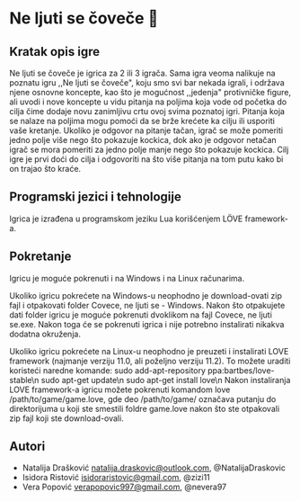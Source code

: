 # Ne ljuti se čoveče :game_die:

## Kratak opis igre

Ne ljuti se čoveče je igrica za 2 ili 3 igrača. Sama igra veoma nalikuje na poznatu igru ,,Ne ljuti se čoveče", koju smo svi bar nekada igrali, i održava njene osnovne koncepte, kao što je mogućnost ,,jedenja" protivničke figure, ali uvodi i nove koncepte u vidu pitanja na poljima koja vode od početka do cilja čime dodaje novu zanimljivu crtu ovoj svima poznatoj igri. Pitanja koja se nalaze na poljima mogu pomoći da se brže krećete ka cilju ili usporiti vaše kretanje. Ukoliko je odgovor na pitanje tačan, igrač se može pomeriti jedno polje više nego što pokazuje kockica, dok ako je odgovor netačan igrač se mora pomeriti za jedno polje manje nego što pokazuje kockica. Cilj igre je prvi doći do cilja i odgovoriti na što više pitanja na tom putu kako bi on trajao što kraće.

## Programski jezici i tehnologije

Igrica je izrađena u programskom jeziku Lua korišćenjem LÖVE framework-a.

## Pokretanje
Igricu je moguće pokrenuti i na Windows i na Linux računarima.

Ukoliko igricu pokrećete na Windows-u neophodno je download-ovati zip fajl i otpakovati folder Covece, ne ljuti se - Windows. Nakon što otpakujete dati folder igricu je moguće pokrenuti dvoklikom na fajl Covece, ne ljuti se.exe. Nakon toga će se pokrenuti igrica i nije potrebno instalirati nikakva dodatna okruženja.

Ukoliko igricu pokrećete na Linux-u neophodno je preuzeti i instalirati LOVE framework (najmanje verziju 11.0, ali poželjno verziju 11.2). To možete uraditi koristeći naredne komande:
sudo add-apt-repository ppa:bartbes/love-stable\n
sudo apt-get update\n
sudo apt-get install love\n
Nakon instaliranja LOVE framework-a igricu možete pokrenuti komandom love /path/to/game/game.love, gde deo /path/to/game/ označava putanju do direktorijuma u koji ste smestili foldre game.love nakon što ste otpakovali zip fajl koji ste download-ovali.

## Autori

 * Natalija Drašković natalija.draskovic@outlook.com, @NatalijaDraskovic
 * Isidora Ristović isidoraristovic@gmail.com, @zizi11
 * Vera Popović verapopovic997@gmail.com, @nevera97
